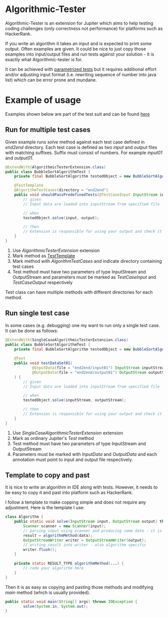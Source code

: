 # Algorithmic-Tester

Algorithmic-Tester is an extension for Jupiter which aims to help testing coding challenges (only correctness not performance) for platforms such as HackerRank.

If you write an algorithm it takes an input and is expected to print some output.
Often examples are given. It could be nice to just copy those examples into input/output files and run tests against your solution - it is exactly what Algorithmic-tester is for.

It can be achieved with [parametrized tests](https://junit.org/junit5/docs/current/user-guide/#writing-tests-parameterized-tests) but
it requires additional effort and/or adjusting input format (i.e. rewriting sequence of number into java list) which can be error prone and mundane.

# Example of usage
Examples shown below are part of the test suit and can be found [here](src/test/java/software/txs4444/algorithms/tester/junit/extension/end2end)

## Run for multiple test cases
Given example runs *solve* method against each test case defined in *end2end* directory. Each test case is defined as two *input* and *output* files 
with matching suffixes. Suffix must consist of numbers. For example *input01* and *output01*.  

```java
@ExtendWith(AlgorithmicTesterExtension.class)
public class BubbleSortAlgorithmTest {
    private final BubbleSortAlgorithm testedObject = new BubbleSortAlgorithm();

    @TestTemplate
    @AlgorithmTestCases(directory = "end2end")
    public void shouldPassPredefinedTests(@TestCaseInput InputStream input, @TestCaseOutput OutputStream output) {
        // given
        // Input data are loaded into inputStream from specified file

        // when
        testedObject.solve(input, output);

        // then
        // Extension is responsible for using your output and check it against content of the file specified by annotation
    }
}
```
 
1) Use *AlgorithmicTesterExtension* extension
2) Mark method as [TestTemplate](https://junit.org/junit5/docs/current/user-guide/#writing-tests-test-templates)
3) Mark method with *AlgorithmTestCases* and indicate directory containing test cases
4) Test method must have two parameters of type InputStream and OutputStream and parameters must be marked as *TestCaseInput* and *TestCaseOutput* respectively

Test class can have multiple methods with different directories for each method.

## Run single test case
In some cases (e.g. debugging) one my want to run only a single test case. It can be done as follows:

```java
@ExtendWith(SingleCaseAlgorithmicTesterExtension.class)
public class BubbleSortAlgorithmTest {
    private final BubbleSortAlgorithm testedObject = new BubbleSortAlgorithm();
    
    @Test
    public void testDataSet01(
            @InputData(file = "end2end/input01") InputStream inputStream,
            @OutputData(file = "end2end/output01") OutputStream outputStream
    ) {
        // given
        // Input data are loaded into inputStream from specified file

        // when
        testedObject.solve(inputStream, outputStream);

        // then
        // Extension is responsible for using your output and check it against content of the file specified by annotation
    }
}
```

1) Use *SingleCaseAlgorithmicTesterExtension* extension
2) Mark as ordinary Jupiter's *Test* method 
3) Test method must have two parameters of type InputStream and OutputStream
4) Parameters must be marked with *InputData* and *OutputData* and each annotation must point to input and output file respectively. 

## Template to copy and past
It is nice to write an algorithm in IDE along with tests. However, it needs to be easy to copy it and past into platform such as HackerRank.

I follow a template to make copping simple and does not require any adjustment.
Here is the template I use:
```java
class Algorithm {
    public static void solve(InputStream input, OutputStream output) throws IOException {
        Scanner scanner = new Scanner(input);
        // parsing input using scanner and producing some date - it is algorithm specific and cannot be avoided
        result = algorithmMethod(data);
        OutputStreamWriter writer = OutputStreamWriter(output);
        // writing result into writer - also algorithm specific
        writer.flush();
    }
    
    private static RESULT_TYPE algorithmMethod(...) {
        // code your algorithm here
    }
}
```

Then it is as easy as copying and pasting those methods and modifying *main* method (which is usually provided).
```java
public static void main(String[] args) throws IOException {
        solve(System.in, System.out);
}
```